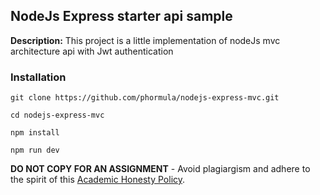 ## NodeJs Express starter api sample

**Description:**
This project is a little implementation of nodeJs mvc architecture api with Jwt authentication

### Installation 
``git clone https://github.com/phormula/nodejs-express-mvc.git``

``cd nodejs-express-mvc``

``npm install``

``npm run dev``

**DO NOT COPY FOR AN ASSIGNMENT** - Avoid plagiargism and adhere to the spirit of this [Academic Honesty Policy](https://www.freecodecamp.org/news/academic-honesty-policy/).
